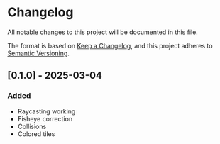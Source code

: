 # Changelog

All notable changes to this project will be documented in this file.

The format is based on [Keep a Changelog](https://keepachangelog.com/en/1.1.0/), and this project adheres to [Semantic Versioning](https://semver.org/spec/v2.0.0.html).


## [0.1.0] - 2025-03-04 

### Added

- Raycasting working
- Fisheye correction
- Collisions
- Colored tiles


